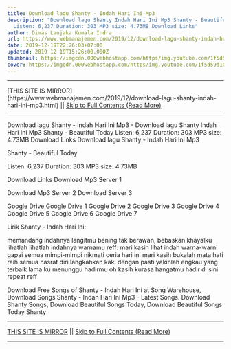 ```yaml
---
title: Download lagu Shanty - Indah Hari Ini Mp3
description: "Download lagu Shanty Indah Hari Ini Mp3 Shanty - Beautiful Today
  Listen: 6,237 Duration: 303 MP3 size: 4.73MB Download Links"
author: Dimas Lanjaka Kumala Indra
url: https://www.webmanajemen.com/2019/12/download-lagu-shanty-indah-hari-ini-mp3.html
date: 2019-12-19T22:26:03+07:00
updated: 2019-12-19T15:26:00.000Z
thumbnail: https://imgcdn.000webhostapp.com/https/img.youtube.com/1f5d59d103617b736e4728a7986c4381.jpeg
cover: https://imgcdn.000webhostapp.com/https/img.youtube.com/1f5d59d103617b736e4728a7986c4381.jpeg
---
```


<hr/> [THIS SITE IS MIRROR](https://www.webmanajemen.com/2019/12/download-lagu-shanty-indah-hari-ini-mp3.html) || <a href="https://www.webmanajemen.com/2019/12/download-lagu-shanty-indah-hari-ini-mp3.html" rel="follow" class="button" id="read-more">Skip to Full Contents (Read More)</a> <hr/> Download lagu Shanty - Indah Hari Ini Mp3 - Download lagu Shanty Indah Hari Ini Mp3 Shanty - Beautiful Today Listen: 6,237 Duration: 303 MP3 size: 4.73MB Download Links Download lagu Shanty - Indah Hari Ini Mp3

  Shanty - Beautiful Today 

  Listen: 6,237 
  Duration: 303 
  MP3 size: 4.73MB 

  Download Links 
  Download Mp3 Server 1 

  Download Mp3 Server 2 
  Download Server 3 


  Google Drive   Google Drive 1 
  Google Drive 2 
  Google Drive 3 
  Google Drive 4 
  Google Drive 5 
  Google Drive 6 
  Google Drive 7 


                             
Lirik Shanty - Indah Hari Ini:
                             
 memandang indahnya langitmu 
 bening tak berawan, bebaskan khayalku 
 lihatlah lihatlah indahnya warnamu 
 reff: mari kasih lihat indah warna-warni 
 gapai semua mimpi-mimpi 
 nikmati ceria hari ini 
 mari kasih bukalah mata hati 
 raih semua hasrat diri 
 langkahkan kaki dengan pasti 
 yakinlah engkau yang terbaik 
 lama ku menunggu hadirmu oh kasih 
 kurasa hangatmu hadir di sini 
 repeat reff 
                         
  Download Free Songs of Shanty - Indah Hari Ini at Song Warehouse, Download Songs Shanty - Indah Hari Ini Mp3 - Latest Songs.  Download Shanty Songs, Download Beautiful Songs Today, Download Beautiful Songs Today Shanty <hr/> [THIS SITE IS MIRROR](https://www.webmanajemen.com/2019/12/download-lagu-shanty-indah-hari-ini-mp3.html) || <a href="https://www.webmanajemen.com/2019/12/download-lagu-shanty-indah-hari-ini-mp3.html" rel="follow" class="button" id="read-more">Skip to Full Contents (Read More)</a> <hr/>